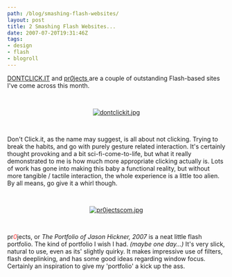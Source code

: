```yaml
---
path: /blog/smashing-flash-websites/
layout: post
title: 2 Smashing Flash Websites...
date: 2007-07-20T19:31:46Z
tags:
- design
- flash
- blogroll
---
```


<a href="http://www.dontclick.it" target="_blank" title="Open link in a new window">DONTCLICK.IT</a> and <a href="http://www.pr0jects.com/portfolio/" target="_blank" title="Open link in a new window">pr<em>0</em>jects </a>are a couple of outstanding Flash-based sites I've come across this month.
<p align="center">&nbsp;</p>
<p style="text-align: center"><a href="http://www.dontclick.it" target="_blank" title="Open link in a new window"><img src="http://uploads.psyked.co.uk/2007/07/dontclickit.jpg" alt="dontclickit.jpg" /></a></p>
<p align="center">&nbsp;</p>

Don't Click.it, as the name may suggest, is all about not clicking.  Trying to break the habits, and go with purely gesture related interaction.  It's certainly thought provoking and a bit sci-fi-come-to-life, but what it really demonstrated to me is how much more appropriate clicking actually is.  Lots of work has gone into making this baby a functional reality, but without more tangible / tactile interaction, the whole experience is a little too alien.  By all means, go give it a whirl though.
<p align="center">&nbsp;</p>
<p align="center"><a href="http://www.pr0jects.com/portfolio/" target="_blank" title="Open link in a new window"><img src="http://uploads.psyked.co.uk/2007/07/pr0jectscom.jpg" alt="pr0jectscom.jpg" /></a></p>
<p align="center">&nbsp;</p>
pr<em style="color: #ff3333">0</em>jects, or <em>The Portfolio of Jason Hickner, 2007 </em>is a neat little flash portfolio.  The kind of portfolio I wish I had. <em>(maybe one day...)</em> It's very slick, natural to use, even as its' slightly quirky.  It makes impressive use of filters, flash deeplinking, and has some good ideas regarding window focus.  Certainly an inspiration to give my 'portfolio' a kick up the ass.